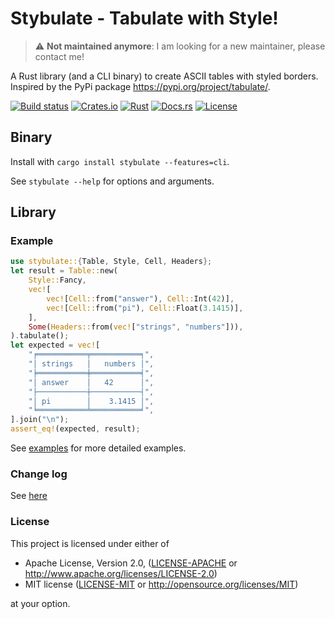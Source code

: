 # Stybulate - Tabulate with Style!

> :warning: **Not maintained anymore**: I am looking for a new maintainer, please contact me!

A Rust library (and a CLI binary) to create ASCII tables with styled borders.
Inspired by the PyPi package <https://pypi.org/project/tabulate/>.

[![Build status](https://github.com/guigui64/stybulate/workflows/CI/badge.svg)](https://github.com/guigui64/stybulate/actions)
[![Crates.io](https://meritbadge.herokuapp.com/stybulate)](https://crates.io/crates/stybulate)
[![Rust](https://img.shields.io/badge/rust-1.38.0%2B-blue.svg?maxAge=3600)](https://github.com/guigui64/stybulate)
[![Docs.rs](https://docs.rs/stybulate/badge.svg)](https://docs.rs/stybulate)
[![License](https://img.shields.io/crates/l/stybulate)](LICENSE-MIT)

## Binary

Install with `cargo install stybulate --features=cli`.

See `stybulate --help` for options and arguments.

## Library

### Example

```rust
use stybulate::{Table, Style, Cell, Headers};
let result = Table::new(
    Style::Fancy,
    vec![
        vec![Cell::from("answer"), Cell::Int(42)],
        vec![Cell::from("pi"), Cell::Float(3.1415)],
    ],
    Some(Headers::from(vec!["strings", "numbers"])),
).tabulate();
let expected = vec![
    "╒═══════════╤═══════════╕",
    "│ strings   │   numbers │",
    "╞═══════════╪═══════════╡",
    "│ answer    │   42      │",
    "├───────────┼───────────┤",
    "│ pi        │    3.1415 │",
    "╘═══════════╧═══════════╛",
].join("\n");
assert_eq!(expected, result);
```

See [examples](examples/) for more detailed examples.

### Change log

See [here](CHANGELOG.md)

### License

This project is licensed under either of

 * Apache License, Version 2.0, ([LICENSE-APACHE](LICENSE-APACHE) or
   http://www.apache.org/licenses/LICENSE-2.0)
 * MIT license ([LICENSE-MIT](LICENSE-MIT) or
   http://opensource.org/licenses/MIT)

at your option.
